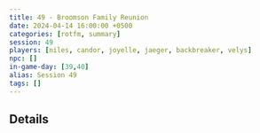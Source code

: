 ```yaml
---
title: 49 - Broomson Family Reunion
date: 2024-04-14 16:00:00 +0500
categories: [rotfm, summary]
session: 49
players: [niles, candor, joyelle, jaeger, backbreaker, velys]
npc: []
in-game-day: [39,40]
alias: Session 49
tags: []
---
```


## Details